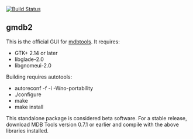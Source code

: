 [![Build Status](https://travis-ci.org/mdbtools/gmdb2.svg?branch=main)](https://travis-ci.org/mdbtools/gmdb2)

gmdb2
--

This is the official GUI for [mdbtools](https://github.com/mdbtools/mdbtools). It requires:

* GTK+ 2.14 or later
* libglade-2.0
* libgnomeui-2.0

Building requires autotools:

* autoreconf -f -i -Wno-portability
* ./configure
* make
* make install

This standalone package is considered beta software. For a stable release,
download MDB Tools version 0.7.1 or earlier and compile with the above
libraries installed.
